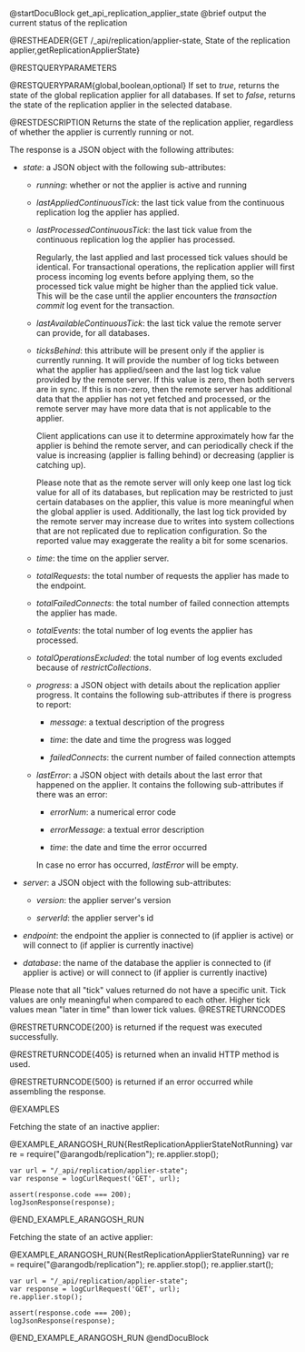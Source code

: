 
@startDocuBlock get_api_replication_applier_state
@brief output the current status of the replication

@RESTHEADER{GET /_api/replication/applier-state, State of the replication applier,getReplicationApplierState}

@RESTQUERYPARAMETERS

@RESTQUERYPARAM{global,boolean,optional}
If set to *true*, returns the state of the global replication applier for all
databases. If set to *false*, returns the state of the replication applier in the
selected database.

@RESTDESCRIPTION
Returns the state of the replication applier, regardless of whether the
applier is currently running or not.

The response is a JSON object with the following attributes:

- *state*: a JSON object with the following sub-attributes:

  - *running*: whether or not the applier is active and running

  - *lastAppliedContinuousTick*: the last tick value from the continuous
    replication log the applier has applied.

  - *lastProcessedContinuousTick*: the last tick value from the continuous
    replication log the applier has processed.

    Regularly, the last applied and last processed tick values should be
    identical. For transactional operations, the replication applier will first
    process incoming log events before applying them, so the processed tick
    value might be higher than the applied tick value. This will be the case
    until the applier encounters the *transaction commit* log event for the
    transaction.

  - *lastAvailableContinuousTick*: the last tick value the remote server can
    provide, for all databases.

  - *ticksBehind*: this attribute will be present only if the applier is currently
    running. It will provide the number of log ticks between what the applier
    has applied/seen and the last log tick value provided by the remote server.
    If this value is zero, then both servers are in sync. If this is non-zero,
    then the remote server has additional data that the applier has not yet
    fetched and processed, or the remote server may have more data that is not
    applicable to the applier.

    Client applications can use it to determine approximately how far the applier
    is behind the remote server, and can periodically check if the value is
    increasing (applier is falling behind) or decreasing (applier is catching up).

    Please note that as the remote server will only keep one last log tick value
    for all of its databases, but replication may be restricted to just certain
    databases on the applier, this value is more meaningful when the global applier
    is used.
    Additionally, the last log tick provided by the remote server may increase
    due to writes into system collections that are not replicated due to replication
    configuration. So the reported value may exaggerate the reality a bit for
    some scenarios.

  - *time*: the time on the applier server.

  - *totalRequests*: the total number of requests the applier has made to the
    endpoint.

  - *totalFailedConnects*: the total number of failed connection attempts the
    applier has made.

  - *totalEvents*: the total number of log events the applier has processed.

  - *totalOperationsExcluded*: the total number of log events excluded because
    of *restrictCollections*.

  - *progress*: a JSON object with details about the replication applier progress.
    It contains the following sub-attributes if there is progress to report:

    - *message*: a textual description of the progress

    - *time*: the date and time the progress was logged

    - *failedConnects*: the current number of failed connection attempts

  - *lastError*: a JSON object with details about the last error that happened on
    the applier. It contains the following sub-attributes if there was an error:

    - *errorNum*: a numerical error code

    - *errorMessage*: a textual error description

    - *time*: the date and time the error occurred

    In case no error has occurred, *lastError* will be empty.

- *server*: a JSON object with the following sub-attributes:

  - *version*: the applier server's version

  - *serverId*: the applier server's id

- *endpoint*: the endpoint the applier is connected to (if applier is
  active) or will connect to (if applier is currently inactive)

- *database*: the name of the database the applier is connected to (if applier is
  active) or will connect to (if applier is currently inactive)

Please note that all "tick" values returned do not have a specific unit. Tick
values are only meaningful when compared to each other. Higher tick values mean
"later in time" than lower tick values.
@RESTRETURNCODES

@RESTRETURNCODE{200}
is returned if the request was executed successfully.

@RESTRETURNCODE{405}
is returned when an invalid HTTP method is used.

@RESTRETURNCODE{500}
is returned if an error occurred while assembling the response.

@EXAMPLES

Fetching the state of an inactive applier:

@EXAMPLE_ARANGOSH_RUN{RestReplicationApplierStateNotRunning}
    var re = require("@arangodb/replication");
    re.applier.stop();

    var url = "/_api/replication/applier-state";
    var response = logCurlRequest('GET', url);

    assert(response.code === 200);
    logJsonResponse(response);
@END_EXAMPLE_ARANGOSH_RUN

Fetching the state of an active applier:

@EXAMPLE_ARANGOSH_RUN{RestReplicationApplierStateRunning}
    var re = require("@arangodb/replication");
    re.applier.stop();
    re.applier.start();

    var url = "/_api/replication/applier-state";
    var response = logCurlRequest('GET', url);
    re.applier.stop();

    assert(response.code === 200);
    logJsonResponse(response);
@END_EXAMPLE_ARANGOSH_RUN
@endDocuBlock
